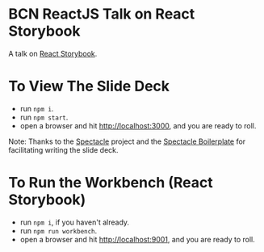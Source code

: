 # BCN ReactJS Talk on React Storybook
A talk on [React Storybook](https://github.com/kadirahq/react-storybook).


# To View The Slide Deck
* run `npm i`.
* run  `npm start`.
* open a browser and hit [http://localhost:3000](http://localhost:3000), and you are ready to roll.

Note: Thanks to the [Spectacle](https://github.com/FormidableLabs/spectacle) project and the [Spectacle Boilerplate](https://github.com/FormidableLabs/spectacle-boilerplate) for facilitating writing the slide deck.

# To Run the Workbench (React Storybook)
* run `npm i`, if you haven't already.
* run  `npm run workbench`.
* open a browser and hit [http://localhost:9001](http://localhost:9001), and you are ready to roll.
